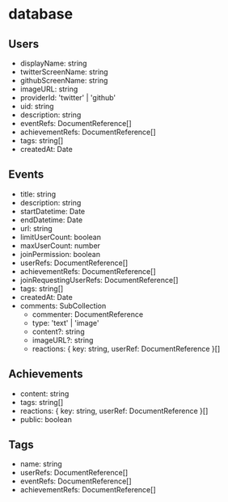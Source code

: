 # database
## Users
* displayName: string
* twitterScreenName: string
* githubScreenName: string
* imageURL: string
* providerId: 'twitter' | 'github'
* uid: string
* description: string
* eventRefs: DocumentReference<event>[]
* achievementRefs: DocumentReference<achievement>[]
* tags: string[]
* createdAt: Date
## Events
* title: string
* description: string
* startDatetime: Date
* endDatetime: Date
* url: string
* limitUserCount: boolean
* maxUserCount: number
* joinPermission: boolean
* userRefs: DocumentReference<user>[]
* achievementRefs: DocumentReference<achievement>[]
* joinRequestingUserRefs: DocumentReference<user>[]
* tags: string[]
* createdAt: Date
* comments: SubCollection
    * commenter: DocumentReference<user>
    * type: 'text' | 'image'
    * content?: string
    * imageURL?: string
    * reactions: { key: string, userRef: DocumentReference<user> }[]
## Achievements
* content: string
* tags: string[]
* reactions: { key: string, userRef: DocumentReference<user> }[]
* public: boolean
## Tags
* name: string
* userRefs: DocumentReference<user>[]
* eventRefs: DocumentReference<event>[]
* achievementRefs: DocumentReference<achievement>[]
